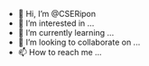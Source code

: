 - 👋 Hi, I’m @CSERipon
- 👀 I’m interested in ...
- 🌱 I’m currently learning ...
- 💞️ I’m looking to collaborate on ...
- 📫 How to reach me ...

<!---
CSERipon/CSERipon is a ✨ special ✨ repository because its `README.md` (this file) appears on your GitHub profile.
You can click the Preview link to take a look at your changes.
--->
